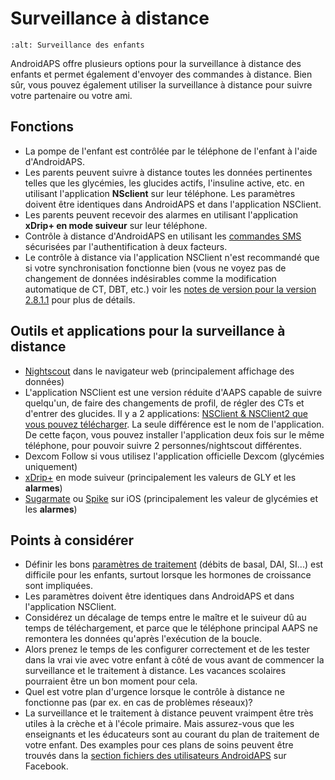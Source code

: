 # Surveillance à distance

```{image} ../images/KidsMonitoring.png
:alt: Surveillance des enfants
```

AndroidAPS offre plusieurs options pour la surveillance à distance des enfants et permet également d'envoyer des commandes à distance. Bien sûr, vous pouvez également utiliser la surveillance à distance pour suivre votre partenaire ou votre ami.

## Fonctions

- La pompe de l'enfant est contrôlée par le téléphone de l'enfant à l'aide d'AndroidAPS.
- Les parents peuvent suivre à distance toutes les données pertinentes telles que les glycémies, les glucides actifs, l'insuline active, etc. en utilisant l'application **NSclient** sur leur téléphone. Les paramètres doivent être identiques dans AndroidAPS et dans l'application NSClient.
- Les parents peuvent recevoir des alarmes en utilisant l'application **xDrip+ en mode suiveur** sur leur téléphone.
- Contrôle à distance d'AndroidAPS en utilisant les [commandes SMS](../Children/SMS-Commands.md) sécurisées par l'authentification à deux facteurs.
- Le contrôle à distance via l'application NSClient n'est recommandé que si votre synchronisation fonctionne bien (vous ne voyez pas de changement de données indésirables comme la modification automatique de CT, DBT, etc.) voir les [notes de version pour la version 2.8.1.1](../Installing-AndroidAPS/Releasenotes#conseils-importants) pour plus de détails.

## Outils et applications pour la surveillance à distance

- [Nightscout](https://nightscout.github.io/) dans le navigateur web (principalement affichage des données)
- L'application NSClient est une version réduite d'AAPS capable de suivre quelqu'un, de faire des changements de profil, de régler des CTs et d'entrer des glucides. Il y a 2 applications: [NSClient & NSClient2 que vous pouvez télécharger](https://github.com/nightscout/AndroidAPS/releases/). La seule différence est le nom de l'application. De cette façon, vous pouvez installer l'application deux fois sur le même téléphone, pour pouvoir suivre 2 personnes/nightscout différentes.
- Dexcom Follow si vous utilisez l'application officielle Dexcom (glycémies uniquement)
- [xDrip+](../Configuration/xdrip.md) en mode suiveur (principalement les valeurs de GLY et les **alarmes**)
- [Sugarmate](https://sugarmate.io/) ou [Spike](https://spike-app.com/) sur iOS (principalement les valeur de glycémies et les **alarmes**)

## Points à considérer

- Définir les bons [paramètres de traitement](../Getting-Started/FAQ#comment-faire-pour-commencer) (débits de basal, DAI, SI...) est difficile pour les enfants, surtout lorsque les hormones de croissance sont impliquées.
- Les paramètres doivent être identiques dans AndroidAPS et dans l'application NSClient.
- Considérez un décalage de temps entre le maître et le suiveur dû au temps de téléchargement, et parce que le téléphone principal AAPS ne remontera les données qu'après l'exécution de la boucle.
- Alors prenez le temps de les configurer correctement et de les tester dans la vrai vie avec votre enfant à côté de vous avant de commencer la surveillance et le traitement à distance. Les vacances scolaires pourraient être un bon moment pour cela.
- Quel est votre plan d'urgence lorsque le contrôle à distance ne fonctionne pas (par ex. en cas de problèmes réseaux)?
- La surveillance et le traitement à distance peuvent vraimpent être très utiles à la crèche et à l'école primaire. Mais assurez-vous que les enseignants et les éducateurs sont au courant du plan de traitement de votre enfant. Des examples pour ces plans de soins peuvent être trouvés dans la [section fichiers des utilisateurs AndroidAPS](https://www.facebook.com/groups/AndroidAPSUsers/files/) sur Facebook.
